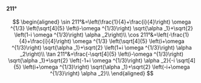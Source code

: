 #### 211°

$$
\begin{aligned}
\sin 211°&=\left(\frac{1}{4}+\frac{i}{4}\right) \omega ^{1/3} \left(\sqrt[4]{5} \left(i-\omega ^{1/3}\right) \sqrt{\alpha _1}+\sqrt{2} \left(1-i \omega ^{1/3}\right)
\alpha _2\right)\\
\cos 211°&=\left(-\frac{1}{4}+\frac{i}{4}\right) \omega ^{1/3} \left(\sqrt[4]{5} \left(i+\omega ^{1/3}\right) \sqrt{\alpha _1}+\sqrt{2} \left(1+i \omega ^{1/3}\right)
\alpha _2\right)\\
\tan 211°&=\frac{-\sqrt[4]{5} \left(i-\omega ^{1/3}\right) \sqrt{\alpha _1}+\sqrt{2} \left(-1+i \omega ^{1/3}\right) \alpha _2}{-i \sqrt[4]{5} \left(i+\omega ^{1/3}\right)
\sqrt{\alpha _1}+\sqrt{2} \left(-i+\omega ^{1/3}\right) \alpha _2}\\
\end{aligned}
$$

